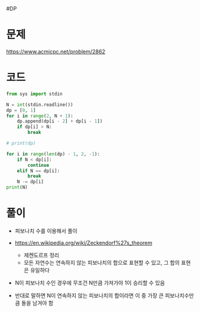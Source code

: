 #DP 
# 문제
https://www.acmicpc.net/problem/2862



# 코드

```python
from sys import stdin

N = int(stdin.readline())
dp = [0, 1]
for i in range(2, N + 1):
    dp.append(dp[i - 2] + dp[i - 1])
    if dp[i] > N:
        break

# print(dp)

for i in range(len(dp) - 1, 2, -1):
    if N < dp[i]:
        continue
    elif N == dp[i]:
        break
    N -= dp[i]
print(N)
```

# 풀이
- 피보나치 수를 이용해서 풀이
- https://en.wikipedia.org/wiki/Zeckendorf%27s_theorem
	- 제켄도르프 정리
	- 모든 자연수는 연속하지 않는 피보나치의 합으로 표현할 수 있고, 그 합의 표현은 유일하다

- N이 피보나치 수인 경우에 무조건 N만큼 가져가야 1이 승리할 수 있음
- 반대로 말하면 N이 연속하지 않는 피보나치의 합이라면 이 중 가장 큰 피보나치수만큼 돌을 남겨야 함



